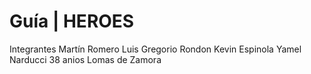 # Guía | HEROES
Integrantes 
Martín Romero
Luis Gregorio Rondon
Kevin Espinola
Yamel Narducci 38 anios Lomas de Zamora
